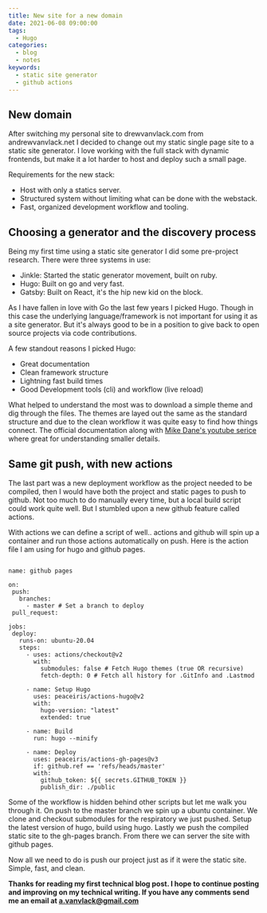 ```yaml
---
title: New site for a new domain
date: 2021-06-08 09:00:00
tags:
  - Hugo
categories:
  - blog
  - notes
keywords:
  - static site generator
  - github actions
---
```


## New domain

After switching my personal site to drewvanvlack.com from andrewvanvlack.net I decided to change out my static single page site to a static site generator. I love working with the full stack with dynamic frontends, but make it a lot harder to host and deploy such a small page.

Requirements for the new stack:

- Host with only a statics server.
- Structured system without limiting what can be done with the webstack.
- Fast, organized development workflow and tooling.

## Choosing a generator and the discovery process

Being my first time using a static site generator I did some pre-project research. There were three systems in use:

- Jinkle: Started the static generator movement, built on ruby.
- Hugo: Built on go and very fast.
- Gatsby: Built on React, it's the hip new kid on the block.

As I have fallen in love with Go the last few years I picked Hugo. Though in this case the underlying language/framework is not important for using it as a site generator. But it's always good to be in a position to give back to open source projects via code contributions.

A few standout reasons I picked Hugo:

- Great documentation
- Clean framework structure
- Lightning fast build times
- Good Development tools (cli) and workflow (live reload)

What helped to understand the most was to download a simple theme and dig through the files. The themes are layed out the same as the standard structure and due to the clean workflow it was quite easy to find how things connect. The official documentation along with [Mike Dane's youtube serice](https://www.youtube.com/watch?v=qtIqKaDlqXo&list=PLLAZ4kZ9dFpOnyRlyS-liKL5ReHDcj4G3) where great for understanding smaller details.

## Same git push, with new actions

The last part was a new deployment workflow as the project needed to be compiled, then I would have both the project and static pages to push to github. Not too much to do manually every time, but a local build script could work quite well. But I stumbled upon a new github feature called actions.

With actions we can define a script of well.. actions and github will spin up a container and run those actions automatically on push. Here is the action file I am using for hugo and github pages.

```

name: github pages

on:
 push:
   branches:
     - master # Set a branch to deploy
 pull_request:

jobs:
 deploy:
   runs-on: ubuntu-20.04
   steps:
     - uses: actions/checkout@v2
       with:
         submodules: false # Fetch Hugo themes (true OR recursive)
         fetch-depth: 0 # Fetch all history for .GitInfo and .Lastmod

     - name: Setup Hugo
       uses: peaceiris/actions-hugo@v2
       with:
         hugo-version: "latest"
         extended: true

     - name: Build
       run: hugo --minify

     - name: Deploy
       uses: peaceiris/actions-gh-pages@v3
       if: github.ref == 'refs/heads/master'
       with:
         github_token: ${{ secrets.GITHUB_TOKEN }}
         publish_dir: ./public

```

Some of the workflow is hidden behind other scripts but let me walk you through it. On push to the master branch we spin up a ubuntu container. We clone and checkout submodules for the respiratory we just pushed. Setup the latest version of hugo, build using hugo. Lastly we push the compiled static site to the gh-pages branch. From there we can server the site with github pages.

Now all we need to do is push our project just as if it were the static site. Simple, fast, and clean.

**Thanks for reading my first technical blog post. I hope to continue posting and improving on my technical writing. If you have any comments send me an email at [a.vanvlack@gmail.com](mailto:a.vanvlack@gmail.com)**
